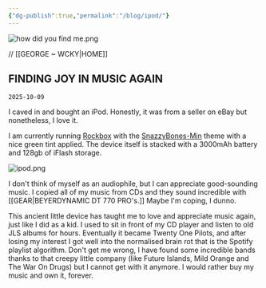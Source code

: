 ```yaml
---
{"dg-publish":true,"permalink":"/blog/ipod/"}
---
```


![how did you find me.png](/img/user/how%20did%20you%20find%20me.png)

// [[GEORGE ~ WCKY\|HOME]]
## FINDING JOY IN MUSIC AGAIN

```
2025-10-09
```

I caved in and bought an iPod. Honestly, it was from a seller on eBay but nonetheless, I love it. 

I am currently running [Rockbox](https://www.rockbox.org/) with the [SnazzyBones-Min](https://github.com/rsh/rockbox-themes/) theme with a nice green tint applied. The device itself is stacked with a 3000mAh battery and 128gb of iFlash storage. 

![ipod.png](/img/user/images/ipod.png)

I don't think of myself as an audiophile, but I can appreciate good-sounding music. I
copied all of my music from CDs and they sound incredible with [[GEAR\|BEYERDYNAMIC DT 770 PRO's.]] Maybe I'm coping, I dunno. 

This ancient little device has taught me to love and appreciate music again, just like I did as a kid. I used to sit in front of my CD player and listen to old JLS albums for hours. Eventually it became Twenty One Pilots, and after losing my interest I got well into the normalised brain rot that is the Spotify playlist algorithm. Don't get me wrong, I have found some incredible bands thanks to that creepy little company (like Future Islands, Mild Orange and The War On Drugs) but I cannot get with it anymore. I would rather buy my music and own it, forever.


